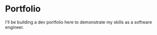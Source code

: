 # Portfolio

I'll be building a dev portfolio here to demonstrate my skills as a software engineer.
